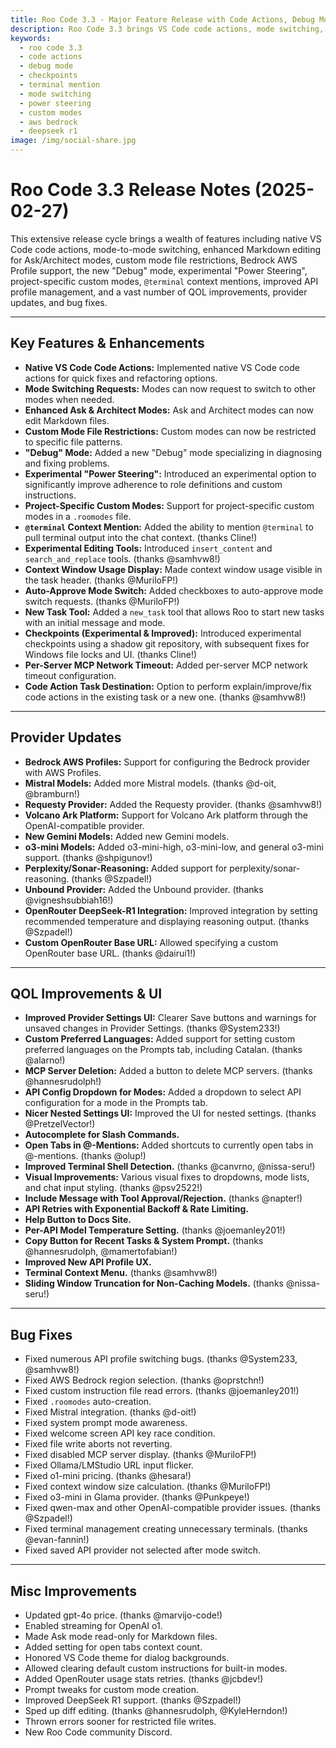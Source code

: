 ```yaml
---
title: Roo Code 3.3 - Major Feature Release with Code Actions, Debug Mode & Checkpoints
description: Roo Code 3.3 brings VS Code code actions, mode switching, Debug mode, experimental checkpoints, @terminal mentions, enhanced Markdown editing, and extensive provider updates.
keywords:
  - roo code 3.3
  - code actions
  - debug mode
  - checkpoints
  - terminal mention
  - mode switching
  - power steering
  - custom modes
  - aws bedrock
  - deepseek r1
image: /img/social-share.jpg
---
```


# Roo Code 3.3 Release Notes (2025-02-27)

This extensive release cycle brings a wealth of features including native VS Code code actions, mode-to-mode switching, enhanced Markdown editing for Ask/Architect modes, custom mode file restrictions, Bedrock AWS Profile support, the new "Debug" mode, experimental "Power Steering", project-specific custom modes, `@terminal` context mentions, improved API profile management, and a vast number of QOL improvements, provider updates, and bug fixes.

---

## Key Features & Enhancements

*   **Native VS Code Code Actions:** Implemented native VS Code code actions for quick fixes and refactoring options.
*   **Mode Switching Requests:** Modes can now request to switch to other modes when needed.
*   **Enhanced Ask & Architect Modes:** Ask and Architect modes can now edit Markdown files.
*   **Custom Mode File Restrictions:** Custom modes can now be restricted to specific file patterns.
*   **"Debug" Mode:** Added a new "Debug" mode specializing in diagnosing and fixing problems.
*   **Experimental "Power Steering":** Introduced an experimental option to significantly improve adherence to role definitions and custom instructions.
*   **Project-Specific Custom Modes:** Support for project-specific custom modes in a `.roomodes` file.
*   **`@terminal` Context Mention:** Added the ability to mention `@terminal` to pull terminal output into the chat context. (thanks Cline!)
*   **Experimental Editing Tools:** Introduced `insert_content` and `search_and_replace` tools. (thanks @samhvw8!)
*   **Context Window Usage Display:** Made context window usage visible in the task header. (thanks @MuriloFP!)
*   **Auto-Approve Mode Switch:** Added checkboxes to auto-approve mode switch requests. (thanks @MuriloFP!)
*   **New Task Tool:** Added a `new_task` tool that allows Roo to start new tasks with an initial message and mode.
*   **Checkpoints (Experimental & Improved):** Introduced experimental checkpoints using a shadow git repository, with subsequent fixes for Windows file locks and UI. (thanks Cline!)
*   **Per-Server MCP Network Timeout:** Added per-server MCP network timeout configuration.
*   **Code Action Task Destination:** Option to perform explain/improve/fix code actions in the existing task or a new one. (thanks @samhvw8!)

---

## Provider Updates

*   **Bedrock AWS Profiles:** Support for configuring the Bedrock provider with AWS Profiles.
*   **Mistral Models:** Added more Mistral models. (thanks @d-oit, @bramburn!)
*   **Requesty Provider:** Added the Requesty provider. (thanks @samhvw8!)
*   **Volcano Ark Platform:** Support for Volcano Ark platform through the OpenAI-compatible provider.
*   **New Gemini Models:** Added new Gemini models.
*   **o3-mini Models:** Added o3-mini-high, o3-mini-low, and general o3-mini support. (thanks @shpigunov!)
*   **Perplexity/Sonar-Reasoning:** Added support for perplexity/sonar-reasoning. (thanks @Szpadel!)
*   **Unbound Provider:** Added the Unbound provider. (thanks @vigneshsubbiah16!)
*   **OpenRouter DeepSeek-R1 Integration:** Improved integration by setting recommended temperature and displaying reasoning output. (thanks @Szpadel!)
*   **Custom OpenRouter Base URL:** Allowed specifying a custom OpenRouter base URL. (thanks @dairui1!)

---

## QOL Improvements & UI

*   **Improved Provider Settings UI:** Clearer Save buttons and warnings for unsaved changes in Provider Settings. (thanks @System233!)
*   **Custom Preferred Languages:** Added support for setting custom preferred languages on the Prompts tab, including Catalan. (thanks @alarno!)
*   **MCP Server Deletion:** Added a button to delete MCP servers. (thanks @hannesrudolph!)
*   **API Config Dropdown for Modes:** Added a dropdown to select API configuration for a mode in the Prompts tab.
*   **Nicer Nested Settings UI:** Improved the UI for nested settings. (thanks @PretzelVector!)
*   **Autocomplete for Slash Commands.**
*   **Open Tabs in @-Mentions:** Added shortcuts to currently open tabs in @-mentions. (thanks @olup!)
*   **Improved Terminal Shell Detection.** (thanks @canvrno, @nissa-seru!)
*   **Visual Improvements:** Various visual fixes to dropdowns, mode lists, and chat input styling. (thanks @psv2522!)
*   **Include Message with Tool Approval/Rejection.** (thanks @napter!)
*   **API Retries with Exponential Backoff & Rate Limiting.**
*   **Help Button to Docs Site.**
*   **Per-API Model Temperature Setting.** (thanks @joemanley201!)
*   **Copy Button for Recent Tasks & System Prompt.** (thanks @hannesrudolph, @mamertofabian!)
*   **Improved New API Profile UX.**
*   **Terminal Context Menu.** (thanks @samhvw8!)
*   **Sliding Window Truncation for Non-Caching Models.** (thanks @nissa-seru!)

---

## Bug Fixes

*   Fixed numerous API profile switching bugs. (thanks @System233, @samhvw8!)
*   Fixed AWS Bedrock region selection. (thanks @oprstchn!)
*   Fixed custom instruction file read errors. (thanks @joemanley201!)
*   Fixed `.roomodes` auto-creation.
*   Fixed Mistral integration. (thanks @d-oit!)
*   Fixed system prompt mode awareness.
*   Fixed welcome screen API key race condition.
*   Fixed file write aborts not reverting.
*   Fixed disabled MCP server display. (thanks @MuriloFP!)
*   Fixed Ollama/LMStudio URL input flicker.
*   Fixed o1-mini pricing. (thanks @hesara!)
*   Fixed context window size calculation. (thanks @MuriloFP!)
*   Fixed o3-mini in Glama provider. (thanks @Punkpeye!)
*   Fixed qwen-max and other OpenAI-compatible provider issues. (thanks @Szpadel!)
*   Fixed terminal management creating unnecessary terminals. (thanks @evan-fannin!)
*   Fixed saved API provider not selected after mode switch.

---

## Misc Improvements

*   Updated gpt-4o price. (thanks @marvijo-code!)
*   Enabled streaming for OpenAI o1.
*   Made Ask mode read-only for Markdown files.
*   Added setting for open tabs context count.
*   Honored VS Code theme for dialog backgrounds.
*   Allowed clearing default custom instructions for built-in modes.
*   Added OpenRouter usage stats retries. (thanks @jcbdev!)
*   Prompt tweaks for custom mode creation.
*   Improved DeepSeek R1 support. (thanks @Szpadel!)
*   Sped up diff editing. (thanks @hannesrudolph, @KyleHerndon!)
*   Thrown errors sooner for restricted file writes.
*   New Roo Code community Discord.